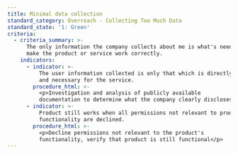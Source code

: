```yaml
---
title: Minimal data collection
standard_category: Overreach - Collecting Too Much Data
standard_state: '1: Green'
criteria:
  - criteria_summary: >-
      The only information the company collects about me is what's needed to
      make the product or service work correctly.
    indicators:
      - indicator: >-
          The user information collected is only that which is directly relevant
          and necessary for the service.
        procedure_html: >-
          <p>Investigation and analysis of publicly available
          documentation to determine what the company clearly discloses.</p>
      - indicator: >-
          Product still works when all permissions not relevant to product's
          functionality are declined.
        procedure_html: >-
          <p>Decline permissions not relevant to the product's
          functionality, verify that product is still functional</p>
---
```


